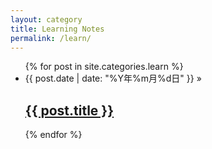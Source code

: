 ```yaml
---
layout: category
title: Learning Notes
permalink: /learn/
---
```

  <ul>
    {% for post in site.categories.learn %}
    <li>
      <span class="post-date">{{ post.date | date: "%Y年%m月%d日" }} » </span>
      <h2>
        <a href="{{ post.url | prepend: site.baseurl }}">{{ post.title }}</a>
      </h2>
    </li>
    {% endfor %}
  </ul>
